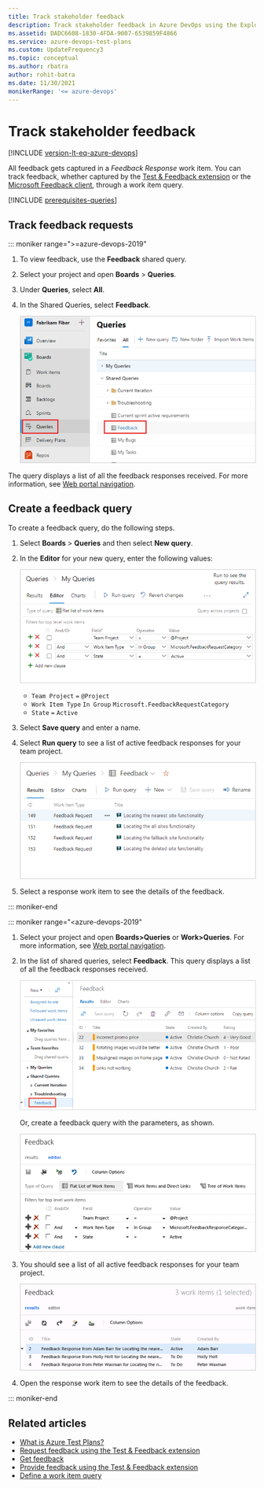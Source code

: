 ```yaml
---
title: Track stakeholder feedback
description: Track stakeholder feedback in Azure DevOps using the Exploratory Testing browser extension when you want to test your applications.
ms.assetid: DADC6608-1830-4FDA-9007-6539859F4866
ms.service: azure-devops-test-plans
ms.custom: UpdateFrequency3
ms.topic: conceptual
ms.author: rbatra
author: rohit-batra
ms.date: 11/30/2021
monikerRange: '<= azure-devops'
---
```


# Track stakeholder feedback

[!INCLUDE [version-lt-eq-azure-devops](../includes/version-lt-eq-azure-devops.md)]

All feedback gets captured in a *Feedback Response* work item. You can track feedback, whether captured by the [Test & Feedback extension](provide-stakeholder-feedback.md) or the [Microsoft Feedback client](/previous-versions/azure/devops/project/feedback/give-feedback), through a work item query.

[!INCLUDE [prerequisites-queries](../boards/includes/prerequisites-queries.md)]

<a name="track"></a>

## Track feedback requests
::: moniker range=">=azure-devops-2019"

1. To view feedback, use the **Feedback** shared query.
2. Select your project and open **Boards** > **Queries**.
3. Under **Queries**, select **All**.
4. In the Shared Queries, select **Feedback**.

   ![Screenshot shows Boards with Queries selected and the Feedback query selected.](media/track-stakeholder-feedback/open-feedback-query.png)

The query displays a list of all the feedback responses received. For more information, see [Web portal navigation](../project/navigation/index.md).

## Create a feedback query

To create a feedback query, do the following steps.

1. Select **Boards** > **Queries** and then select **New query**.

1. In the **Editor** for your new query, enter the following values:

   ![Screenshot shows editor with values entered.](media/track-stakeholder-feedback/editor-feedback-values.png)

   - `Team Project` `=` `@Project`
   - `Work Item Type` `In Group` `Microsoft.FeedbackRequestCategory`
   - `State` `=` `Active`

1. Select **Save query** and enter a name.

1. Select **Run query** to see a list of active feedback responses for your team project.

   ![Screenshot shows results view of Feedback request work items.](media/track-stakeholder-feedback/feedback-request-work-items.png)  

1. Select a response work item to see the details of the feedback.

::: moniker-end

::: moniker range="<azure-devops-2019"
1. Select your project and open **Boards>Queries** or **Work>Queries**. For more information, see [Web portal navigation](../project/navigation/index.md).

1. In the list of shared queries, select **Feedback**. 
   This query displays a list of all the feedback responses received.

   ![Screenshot shows view of feedback responses.](media/track-stakeholder-feedback/track-stakeholder-feedback-31.png)

	Or, create a feedback query with the parameters, as shown.

	![Editor view for flat-list feedback query](../project/feedback/media/ALM_GF_FeedbackQueryEditor.png)  

1.	You should see a list of all active feedback responses for your team project. 

	![Results view of feedback responses](../project/feedback/media/ALM_GF_FeedbackQueryResults.png)  

1. Open the response work item to see the details of the feedback.

::: moniker-end

## Related articles

- [What is Azure Test Plans?](overview.md)
- [Request feedback using the Test & Feedback extension](request-stakeholder-feedback.md)
- [Get feedback](/previous-versions/azure/devops/project/feedback/get-feedback)
- [Provide feedback using the Test & Feedback extension](provide-stakeholder-feedback.md#provide)
- [Define a work item query](../boards/queries/using-queries.md)
